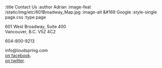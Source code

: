 :title Contact Us
:author Adrian
:image-feat /static/img/etc/601Broadway_Map.jpg
:image-alt &#169 Google
:style-single page.css
:type page

<p>601 West Broadway, Suite 400<br />
Vancouver, B.C. V5Z 4C2</p>
<p>604-800-9213</p>
info@loudspring.com</br>			
<a href="http://facebook.com/loudspringd">on facebook</a>.<br/>
<a href="http://twitter.com/loudspringd">on twitter</a>.</br>
